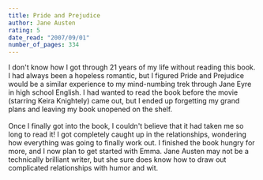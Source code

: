 ```yaml
---
title: Pride and Prejudice
author: Jane Austen
rating: 5
date_read: "2007/09/01"
number_of_pages: 334
---
```


I don't know how I got through 21 years of my life without reading this book. I had always been a hopeless romantic, but I figured Pride and Prejudice would be a similar experience to my mind-numbing trek through Jane Eyre in high school English. I had wanted to read the book before the movie (starring Keira Knightely) came out, but I ended up forgetting my grand plans and leaving my book unopened on the shelf.<br/><br/>Once I finally got into the book, I couldn't believe that it had taken me so long to read it! I got completely caught up in the relationships, wondering how everything was going to finally work out. I finished the book hungry for more, and I now plan to get started with Emma. Jane Austen may not be a technically brilliant writer, but she sure does know how to draw out complicated relationships with humor and wit. 